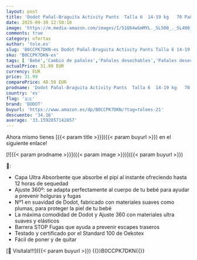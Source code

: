```yaml
---
layout: post
title: 'Dodot Pañal-Braguita Activity Pants  Talla 6  14-19 kg   70 Pañales + Regalo de 1 Pack de 40 Toallitas Con Ajuste 360 anti-fugas extra suave'
date: 2025-09-30 12:50:18
image: 'https://m.media-amazon.com/images/I/51Q64wGmMYL._SL500_._SL400_.jpg'
comments: true
category: ofertas
author: 'tole.es'
slug: 'B0CCPK7DKN-es Dodot Pañal-Braguita Activity Pants Talla 6 14-19 kg 70...'
sku: 'B0CCPK7DKN-es'
tags: [ 'Bebé','Cambio de pañales','Pañales desechables','Pañales desechables para bebés','dodot','pañales','🇪🇸', ]
actualPrice: 31.99 EUR
currency: EUR
price: 31.99
comparePrice: 48.59 EUR
prodname: 'Dodot Pañal-Braguita Activity Pants  Talla 6  14-19 kg   70 Pañales + Regalo de 1 Pack de 40 Toallitas Con Ajuste 360 anti-fugas extra suave'
country: 'es'
flag: '🇪🇸'
brand: 'DODOT'
buyurl: 'https://www.amazon.es/dp/B0CCPK7DKN/?tag=tolees-21'
descuento: '34.16'
average: '33.1592857142857'
---
```


Ahora mismo tienes [{{< param title >}}]({{< param buyurl >}}) en el siguiente enlace!

[![{{< param prodname >}}]({{< param image >}})]({{< param buyurl >}})

🔎:

- Capa Ultra Absorbente que absorbe el pipí al instante ofreciendo hasta 12 horas de sequedad
- Ajuste 360º: se adapta perfectamente al cuerpo de tu bebé para ayudar a prevenir holguras y fugas
- Nº1 en suavidad de Dodot, fabricado con materiales suaves como plumas, para proteger la piel de tu bebé
- La máxima comodidad de Dodot y Ajuste 360 con materiales ultra suaves y elásticos
- Barrera STOP Fugas que ayuda a prevenir escapes traseros
- Testado y certificado por el Standard 100 de Oekotex
- Fácil de poner y de quitar

[🛒 Visítala!!!]({{< param buyurl >}})
{{<world>}}B0CCPK7DKN{{</world>}}
